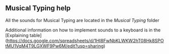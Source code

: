 ## Musical Typing help

All the sounds for Musical Typing are located in the *Musical Typing* folder

Additional information on how to implement sounds to a keyboard is in the [Explaining table] (https://docs.google.com/spreadsheets/d/1HI8FwNbKLWKW2hT08Hk8SPOtMU1VqM4T9LGXWF9Pw6M/edit?usp=sharing)
